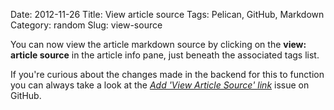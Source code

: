 Date: 2012-11-26
Title: View article source
Tags: Pelican, GitHub, Markdown
Category: random
Slug: view-source

You can now view the article markdown source by clicking on the **view: article source** in the article info pane, just beneath the associated tags list.

If you're curious about the changes made in the backend for this to function you can always take a look at the *[Add 'View Article Source' link](https://github.com/fuzzmz/fuzzmz.github.com/issues/1)* issue on GitHub.